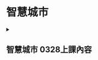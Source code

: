 # 智慧城市

<details>
<summary>
  
## 智慧城市 0328上課內容
  
</summary>
  
>### details 是收放格的程式
>### summary 觸發的標題
  
</details>
